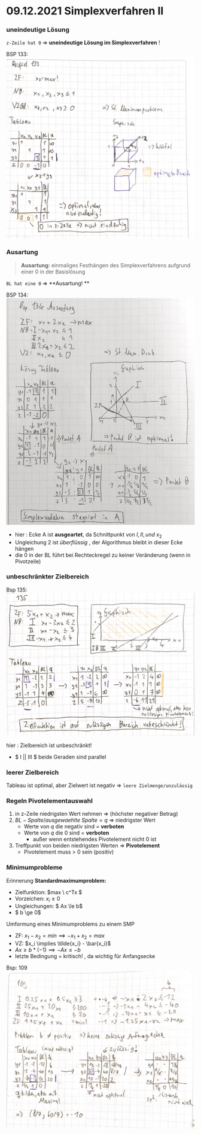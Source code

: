 # 09.12.2021 Simplexverfahren II



### uneindeutige Lösung 

`z-Zeile hat 0` => **uneindeutige Lösung im Simplexverfahren** !

BSP 133:![22-01-05_23-36-20](../images/22-01-05_23-36-20.jpg)

### Ausartung

> **Ausartung:** einmaliges Festhängen des Simplexverfahrens aufgrund einer 0 in der Basislösung

`BL hat eine 0` => **Ausartung! **

BSP 134:![22-01-05_23-35-18](../images/22-01-05_23-35-18.jpg)

- hier : Ecke A ist **ausgeartet**, da Schnittpunkt von $I, II, und  \ x_2$
- Ungleichung 2 ist *überflüssig* , der Algorithmus bleibt in dieser Ecke hängen
- die 0 in der BL führt bei Rechteckregel zu keiner Veränderung (wenn in Pivotzeile)



### unbeschränkter Zielbereich

Bsp 135: ![22-01-05_23-33-54](../images/22-01-05_23-33-54.jpg)

hier : Zielbereich ist unbeschränkt!

- $ I || III $ beide Geraden sind parallel 



### leerer Zielbereich

Tableau ist optimal, aber Zielwert ist negativ => `leere Zielmenge/unzulässig`

### Regeln Pivotelementauswahl

1. in z-Zeile niedrigsten Wert nehmen => (höchster negativer Betrag)
2. $BL-Spalte / ausgewaehlte  \ Spalte = q$ => niedrigster Wert
    - Werte von *q* die negativ sind = **verboten**
    - Werte von *q* die 0 sind = **verboten**
        - außer wenn entstehendes Pivotelement nicht 0 ist 
3. Treffpunkt von beiden niedrigsten Werten => **Pivotelement**
    - Pivotelement muss > 0 sein (positiv)



### Minimumprobleme

Erinnerung **Standardmaximumproblem:** 

- Zielfunktion: $max \ c^Tx $
- Vorzeichen: $x_i \ge 0$
- Ungleichungen: $ Ax \le b$
- $ b \ge 0$

Umformung eines Minimumproblems zu einem SMP

- ZF: $x_1 - x_2 = min \implies -x_1+x_2 = max$
- VZ: $x_i \implies \tilde{x_i} - \bar{x_i}$
- $Ax \ge b  * (-1) \implies -Ax \le -b$
- letzte Bedingung = kritisch! , da wichtig für Anfangsecke



Bsp: 109 ![22-01-05_23-39-09](../images/22-01-05_23-39-09.jpg)

